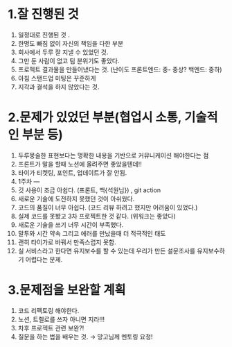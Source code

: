 # 1.잘 진행된 것

1.  일정대로 진행된 것 .
2.  한명도 빠짐 없이 자신의 책임을 다한 부분
3.  회사에서 두루 잘 지낼 수 있었던 것.
4.  그만 둔 사람이 없고 팀 분위기도 좋았다.
5.  프로젝트 결과물을 만들어냈다는 것. (난이도 프론트엔드: 중- 중상? 백엔드: 중하)
6.  아침 스탠드업 미팅은 꾸준하게
7.  지각과 결석을 하지 않았다는 것.

# 2.문제가 있었던 부분(협업시 소통, 기술적인 부분 등)

1. 두루뭉술한 표현보다는 명확한 내용을 기반으로 커뮤니케이션 해야한다는 점
2.  프론트가 말을 할때 노션에 올려주면 좋았을텐데!!
3.  타이가 티켓팅, 포인트, 업데이트가 잘 안됨.
4.  1주차 —
5.  깃 사용이 조금 아쉽다. (프론트, 백{석원님}) , git action
6.  새로운 기술에 도전하지 못했던 것이 아쉬웠다.
7.  코드의 품질이 너무 아쉽다. (코드 리뷰 하려고 했지만 어려움이 있었다.)
8.  실제 코드를 못봤고 3차 프로젝트한 것 같다. (위워크는 좋았다)
9.  새로운 기술을 쓰기 너무 시간이 부족했다.
10.  말투와 시간 약속 그리고 에러를 만났을때 더 적극적인 태도
11.  괜히 타이가로 바꿔서 만족스럽지 못함.
12.  실 서비스라고 한다면 유지보수를 할 수 있는데 우리가 만든 설문조사를 유지보수하기 어렵다는 문제.

# 3.문제점을 보완할 계획

1.  코드 리펙토링 해야한다.
2.  노션, 트렐로를 쓰자 아니면 지라!!!
3.  차후 프로젝트 관련 보완?!
4.  질문을 하는 법을 배우는 것. → 망고님께 멘토링 요청!